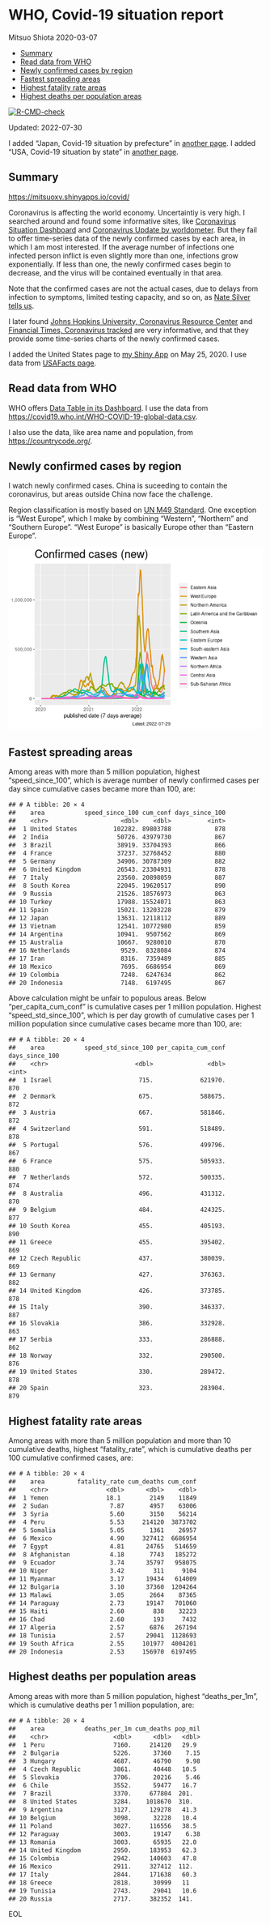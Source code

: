 WHO, Covid-19 situation report
================
Mitsuo Shiota
2020-03-07

-   <a href="#summary" id="toc-summary">Summary</a>
-   <a href="#read-data-from-who" id="toc-read-data-from-who">Read data from
    WHO</a>
-   <a href="#newly-confirmed-cases-by-region"
    id="toc-newly-confirmed-cases-by-region">Newly confirmed cases by
    region</a>
-   <a href="#fastest-spreading-areas"
    id="toc-fastest-spreading-areas">Fastest spreading areas</a>
-   <a href="#highest-fatality-rate-areas"
    id="toc-highest-fatality-rate-areas">Highest fatality rate areas</a>
-   <a href="#highest-deaths-per-population-areas"
    id="toc-highest-deaths-per-population-areas">Highest deaths per
    population areas</a>

<!-- badges: start -->

[![R-CMD-check](https://github.com/mitsuoxv/covid/actions/workflows/R-CMD-check.yaml/badge.svg)](https://github.com/mitsuoxv/covid/actions/workflows/R-CMD-check.yaml)
<!-- badges: end -->

Updated: 2022-07-30

I added “Japan, Covid-19 situation by prefecture” in [another
page](Japan.md). I added “USA, Covid-19 situation by state” in [another
page](USA.md).

## Summary

<https://mitsuoxv.shinyapps.io/covid/>

Coronavirus is affecting the world economy. Uncertaintiy is very high. I
searched around and found some informative sites, like [Coronavirus
Situation
Dashboard](https://who.maps.arcgis.com/apps/opsdashboard/index.html#/c88e37cfc43b4ed3baf977d77e4a0667)
and [Coronavirus Update by
worldometer](https://www.worldometers.info/coronavirus/). But they fail
to offer time-series data of the newly confirmed cases by each area, in
which I am most interested. If the average number of infections one
infected person inflict is even slightly more than one, infections grow
exponentially. If less than one, the newly confirmed cases begin to
decrease, and the virus will be contained eventually in that area.

Note that the confirmed cases are not the actual cases, due to delays
from infection to symptoms, limited testing capacity, and so on, as
[Nate Silver tells
us](https://fivethirtyeight.com/features/coronavirus-case-counts-are-meaningless/).

I later found [Johns Hopkins University, Coronavirus Resource
Center](https://coronavirus.jhu.edu/) and [Financial Times, Coronavirus
tracked](https://www.ft.com/content/a26fbf7e-48f8-11ea-aeb3-955839e06441)
are very informative, and that they provide some time-series charts of
the newly confirmed cases.

I added the United States page to [my Shiny
App](https://mitsuoxv.shinyapps.io/covid/) on May 25, 2020. I use data
from [USAFacts
page](https://usafacts.org/visualizations/coronavirus-covid-19-spread-map/).

## Read data from WHO

WHO offers [Data Table in its Dashboard](https://covid19.who.int/table).
I use the data from
<https://covid19.who.int/WHO-COVID-19-global-data.csv>.

I also use the data, like area name and population, from
<https://countrycode.org/>.

## Newly confirmed cases by region

I watch newly confirmed cases. China is suceeding to contain the
coronavirus, but areas outside China now face the challenge.

Region classification is mostly based on [UN M49
Standard](https://unstats.un.org/unsd/methodology/m49/). One exception
is “West Europe”, which I make by combining “Western”, “Northern” and
“Southern Europe”. “West Europe” is basically Europe other than “Eastern
Europe”.

![](README_files/figure-gfm/chart-1.png)<!-- -->

## Fastest spreading areas

Among areas with more than 5 million population, highest
“speed_since_100”, which is average number of newly confirmed cases per
day since cumulative cases became more than 100, are:

    ## # A tibble: 20 × 4
    ##    area           speed_since_100 cum_conf days_since_100
    ##    <chr>                    <dbl>    <dbl>          <int>
    ##  1 United States          102282. 89803788            878
    ##  2 India                   50726. 43979730            867
    ##  3 Brazil                  38919. 33704393            866
    ##  4 France                  37237. 32768452            880
    ##  5 Germany                 34906. 30787309            882
    ##  6 United Kingdom          26543. 23304931            878
    ##  7 Italy                   23560. 20898059            887
    ##  8 South Korea             22045. 19620517            890
    ##  9 Russia                  21526. 18576973            863
    ## 10 Turkey                  17988. 15524071            863
    ## 11 Spain                   15021. 13203228            879
    ## 12 Japan                   13631. 12118112            889
    ## 13 Vietnam                 12541. 10772980            859
    ## 14 Argentina               10941.  9507562            869
    ## 15 Australia               10667.  9280010            870
    ## 16 Netherlands              9529.  8328084            874
    ## 17 Iran                     8316.  7359489            885
    ## 18 Mexico                   7695.  6686954            869
    ## 19 Colombia                 7248.  6247634            862
    ## 20 Indonesia                7148.  6197495            867

Above calculation might be unfair to populous areas. Below
“per_capita_cum_conf” is cumulative cases per 1 million population.
Highest “speed_std_since_100”, which is per day growth of cumulative
cases per 1 million population since cumulative cases became more than
100, are:

    ## # A tibble: 20 × 4
    ##    area           speed_std_since_100 per_capita_cum_conf days_since_100
    ##    <chr>                        <dbl>               <dbl>          <int>
    ##  1 Israel                        715.             621970.            870
    ##  2 Denmark                       675.             588675.            872
    ##  3 Austria                       667.             581846.            872
    ##  4 Switzerland                   591.             518489.            878
    ##  5 Portugal                      576.             499796.            867
    ##  6 France                        575.             505933.            880
    ##  7 Netherlands                   572.             500335.            874
    ##  8 Australia                     496.             431312.            870
    ##  9 Belgium                       484.             424325.            877
    ## 10 South Korea                   455.             405193.            890
    ## 11 Greece                        455.             395402.            869
    ## 12 Czech Republic                437.             380039.            869
    ## 13 Germany                       427.             376363.            882
    ## 14 United Kingdom                426.             373785.            878
    ## 15 Italy                         390.             346337.            887
    ## 16 Slovakia                      386.             332928.            863
    ## 17 Serbia                        333.             286888.            862
    ## 18 Norway                        332.             290500.            876
    ## 19 United States                 330.             289472.            878
    ## 20 Spain                         323.             283904.            879

## Highest fatality rate areas

Among areas with more than 5 million population and more than 10
cumulative deaths, highest “fatality_rate”, which is cumulative deaths
per 100 cumulative confirmed cases, are:

    ## # A tibble: 20 × 4
    ##    area         fatality_rate cum_deaths cum_conf
    ##    <chr>                <dbl>      <dbl>    <dbl>
    ##  1 Yemen                18.1        2149    11849
    ##  2 Sudan                 7.87       4957    63006
    ##  3 Syria                 5.60       3150    56214
    ##  4 Peru                  5.53     214120  3873702
    ##  5 Somalia               5.05       1361    26957
    ##  6 Mexico                4.90     327412  6686954
    ##  7 Egypt                 4.81      24765   514659
    ##  8 Afghanistan           4.18       7743   185272
    ##  9 Ecuador               3.74      35797   958075
    ## 10 Niger                 3.42        311     9104
    ## 11 Myanmar               3.17      19434   614009
    ## 12 Bulgaria              3.10      37360  1204264
    ## 13 Malawi                3.05       2664    87365
    ## 14 Paraguay              2.73      19147   701060
    ## 15 Haiti                 2.60        838    32223
    ## 16 Chad                  2.60        193     7432
    ## 17 Algeria               2.57       6876   267194
    ## 18 Tunisia               2.57      29041  1128693
    ## 19 South Africa          2.55     101977  4004201
    ## 20 Indonesia             2.53     156970  6197495

## Highest deaths per population areas

Among areas with more than 5 million population, highest
“deaths_per_1m”, which is cumulative deaths per 1 million population,
are:

    ## # A tibble: 20 × 4
    ##    area           deaths_per_1m cum_deaths pop_mil
    ##    <chr>                  <dbl>      <dbl>   <dbl>
    ##  1 Peru                   7160.     214120   29.9 
    ##  2 Bulgaria               5226.      37360    7.15
    ##  3 Hungary                4687.      46790    9.98
    ##  4 Czech Republic         3861.      40448   10.5 
    ##  5 Slovakia               3706.      20216    5.46
    ##  6 Chile                  3552.      59477   16.7 
    ##  7 Brazil                 3370.     677804  201.  
    ##  8 United States          3284.    1018670  310.  
    ##  9 Argentina              3127.     129278   41.3 
    ## 10 Belgium                3098.      32228   10.4 
    ## 11 Poland                 3027.     116556   38.5 
    ## 12 Paraguay               3003.      19147    6.38
    ## 13 Romania                3003.      65935   22.0 
    ## 14 United Kingdom         2950.     183953   62.3 
    ## 15 Colombia               2942.     140603   47.8 
    ## 16 Mexico                 2911.     327412  112.  
    ## 17 Italy                  2844.     171638   60.3 
    ## 18 Greece                 2818.      30999   11   
    ## 19 Tunisia                2743.      29041   10.6 
    ## 20 Russia                 2717.     382352  141.

EOL
